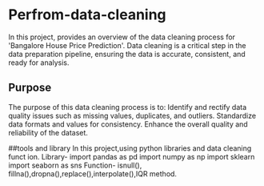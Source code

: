 # Perfrom-data-cleaning
In this project, provides an overview of the data cleaning process for 'Bangalore House Price Prediction'. Data cleaning is a critical step in the data preparation pipeline, ensuring the data is accurate, consistent, and ready for analysis.

## Purpose

The purpose of this data cleaning process is to:
Identify and rectify data quality issues such as missing values, duplicates, and outliers.
Standardize data formats and values for consistency.
Enhance the overall quality and reliability of the dataset.

##tools and library
In this project,using python libraries and data cleaning funct        ion.
        Library- import pandas as pd
	         import numpy as np
	         import sklearn
                 import seaborn as sns
	Function- isnull(), fillna(),dropna(),replace(),interpolate(),IQR method.

				

